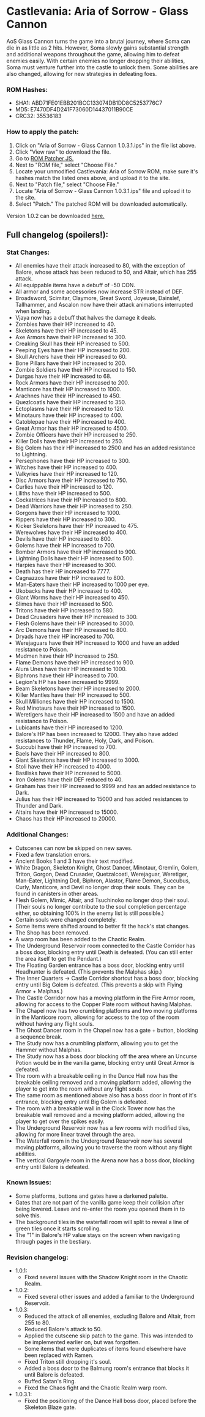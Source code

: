 # Castlevania: Aria of Sorrow - Glass Cannon

AoS Glass Cannon turns the game into a brutal journey, where Soma can die in as little as 2 hits. However, Soma slowly gains substantial strength and additional weapons throughout the game, allowing him to defeat enemies easily. With certain enemies no longer dropping their abilities, Soma must venture further into the castle to unlock them. Some abilities are also changed, allowing for new strategies in defeating foes.

### ROM Hashes:
- SHA1: ABD71FE01EBB201BCC133074DB1DD8C5253776C7
- MD5: E7470DF4D241F73060D14437011B90CE
- CRC32: 35536183

### How to apply the patch: 
1) Click on "Aria of Sorrow - Glass Cannon 1.0.3.1.ips" in the file list above.
2) Click "View raw" to download the file.
3) Go to [ROM Patcher JS.](https://romhacking.net/patch)
4) Next to "ROM file," select "Choose File."
5) Locate your unmodified Castlevania: Aria of Sorrow ROM, make sure it's hashes match the listed ones above, and upload it to the site.
6) Next to "Patch file," select "Choose File."
7) Locate "Aria of Sorrow - Glass Cannon 1.0.3.1.ips" file and upload it to the site.
8) Select "Patch." The patched ROM will be downloaded automatically.

Version 1.0.2 can be downloaded [here.](https://www.romhacking.net/hacks/8209/)

## Full changelog (spoilers!):

### Stat Changes:  
* All enemies have their attack increased to 80, with the exception of Balore, whose attack has been reduced to 50, and Altair, which has 255 attack.  
* All equippable items have a debuff of -50 CON.  
* All armor and some accessories now increase STR instead of DEF.  
* Broadsword, Scimitar, Claymore, Great Sword, Joyeuse, Dainslef, Tallhammer, and Ascalon now have their attack animations interrupted when landing.  
* Vjaya now has a debuff that halves the damage it deals.  
* Zombies have their HP increased to 40.  
* Skeletons have their HP increased to 45.  
* Axe Armors have their HP increased to 300.  
* Creaking Skull has their HP increased to 500.  
* Peeping Eyes have their HP increased to 200.  
* Skull Archers have their HP increased to 60.  
* Bone Pillars have their HP increased to 200.  
* Zombie Soldiers have their HP increased to 150.  
* Durgas have their HP increased to 68.  
* Rock Armors have their HP increased to 200.  
* Manticore has their HP increased to 1000.  
* Arachnes have their HP increased to 450.  
* Quezlcoatls have their HP increased to 350.  
* Ectoplasms have their HP increased to 120.  
* Minotaurs have their HP increased to 400.  
* Catoblepae have their HP increased to 400.  
* Great Armor has their HP increased to 4500.  
* Zombie Officers have their HP increased to 250.  
* Killer Dolls have their HP increased to 250.  
* Big Golem has their HP increased to 2500 and has an added resistance to Lightning.  
* Persephones have their HP increased to 300.  
* Witches have their HP increased to 400.  
* Valkyries have their HP increased to 120.  
* Disc Armors have their HP increased to 750.  
* Curlies have their HP increased to 120.  
* Liliths have their HP increased to 500.  
* Cockatrices have their HP increased to 800.  
* Dead Warriors have their HP increased to 250.  
* Gorgons have their HP increased to 1000.  
* Rippers have their HP increased to 300.  
* Kicker Skeletons have their HP increased to 475.  
* Werewolves have their HP increased to 400.  
* Devils have their HP increased to 800.  
* Golems have their HP increased to 700.  
* Bomber Armors have their HP increased to 900.  
* Lightning Dolls have their HP increased to 500.  
* Harpies have their HP increased to 300.  
* Death has their HP increased to 7777.  
* Cagnazzos have their HP increased to 800.  
* Man-Eaters have their HP increased to 1000 per eye.  
* Ukobacks have their HP increased to 400.  
* Giant Worms have their HP increased to 450.  
* Slimes have their HP increased to 500.  
* Tritons have their HP increased to 580.  
* Dead Crusaders have their HP increased to 300.  
* Flesh Golems have their HP increased to 3000.  
* Arc Demons have their HP increased to 800.  
* Dryads have their HP increased to 700.  
* Werejaguars have their HP increased to 1000 and have an added resistance to Poison.  
* Mudmen have their HP increased to 250.  
* Flame Demons have their HP increased to 900.  
* Alura Unes have their HP increased to 1000.  
* Biphrons have their HP increased to 700.  
* Legion's HP has been increased to 9999.  
* Beam Skeletons have their HP increased to 2000.  
* Killer Mantles have their HP increased to 500.  
* Skull Milliones have their HP increased to 1500.  
* Red Minotaurs have their HP increased to 1500.  
* Weretigers have their HP increased to 1500 and have an added resistance to Poison.  
* Lubicants have their HP increased to 1200.  
* Balore's HP has been increased to 12000. They also have added resistances to Thunder, Flame, Holy, Dark, and Poison.  
* Succubi have their HP increased to 700.  
* Baels have their HP increased to 800.  
* Giant Skeletons have their HP increased to 3000.  
* Stoli have their HP increased to 4000.  
* Basilisks have their HP increased to 5000.  
* Iron Golems have their DEF reduced to 40.  
* Graham has their HP increased to 9999 and has an added resistance to Dark.  
* Julius has their HP increased to 15000 and has added resistances to Thunder and Dark.  
* Altairs have their HP increased to 15000.  
* Chaos has their HP increased to 20000.  
  
### Additional Changes:
* Cutscenes can now be skipped on new saves.  
* Fixed a few translation errors.  
* Ancient Books 1 and 3 have their text modified.  
* White Dragon, Skeleton Knight, Ghost Dancer, Minotaur, Gremlin, Golem, Triton, Gorgon, Dead Crusader, Quetzalcoatl, Werejaguar, Weretiger, Man-Eater, Lightning Doll, Biphron, Alastor, Flame Demon, Succubus, Curly, Manticore, and Devil no longer drop their souls. They can be found in canisters in other areas.  
* Flesh Golem, Mimic, Altair, and Tsuchinoko no longer drop their soul. (Their souls no longer contribute to the soul completion percentage either, so obtaining 100% in the enemy list is still possible.)  
* Certain souls were changed completely.  
* Some items were shifted around to better fit the hack's stat changes.  
* The Shop has been removed.  
* A warp room has been added to the Chaotic Realm.  
* The Underground Reservoir room connected to the Castle Corridor has a boss door, blocking entry until Death is defeated. (You can still enter the area itself to get the Pendant.)  
* The Floating Garden entrance has a boss door, blocking entry until Headhunter is defeated. (This prevents the Malphas skip.)  
* The Inner Quarters -> Castle Corridor shortcut has a boss door, blocking entry until Big Golem is defeated. (This prevents a skip with Flying Armor + Malphas.)  
* The Castle Corridor now has a moving platform in the Fire Armor room, allowing for access to the Copper Plate room without having Malphas.  
* The Chapel now has two crumbling platforms and two moving platforms in the Manticore room, allowing for access to the top of the room without having any flight souls.
* The Ghost Dancer room in the Chapel now has a gate + button, blocking a sequence break.  
* The Study now has a crumbling platform, allowing you to get the Hammer without Malphas.  
* The Study now has a boss door blocking off the area where an Uncurse Potion would be in the vanilla game, blocking entry until Great Armor is defeated.  
* The room with a breakable ceiling in the Dance Hall now has the breakable ceiling removed and a moving platform added, allowing the player to get into the room without any flight souls.  
* The same room as mentioned above also has a boss door in front of it's entrance, blocking entry until Big Golem is defeated.  
* The room with a breakable wall in the Clock Tower now has the breakable wall removed and a moving platform added, allowing the player to get over the spikes easily.  
* The Underground Reservoir now has a few rooms with modified tiles, allowing for more linear travel through the area.  
* The Waterfall room in the Underground Reservoir now has several moving platforms, allowing you to traverse the room without any flight abilities.  
* The vertical Gargoyle room in the Arena now has a boss door, blocking entry until Balore is defeated.  

### Known Issues:
* Some platforms, buttons and gates have a darkened palette.  
* Gates that are not part of the vanilla game keep their collision after being lowered. Leave and re-enter the room you opened them in to solve this.  
* The background tiles in the waterfall room will split to reveal a line of green tiles once it starts scrolling.  
* The "1" in Balore's HP value stays on the screen when navigating through pages in the bestiary.  

### Revision changelog:
- 1.0.1:
    * Fixed several issues with the Shadow Knight room in the Chaotic Realm. 
- 1.0.2:
    * Fixed several other issues and added a familiar to the Underground Reservoir.
- 1.0.3:
    * Reduced the attack of all enemies, excluding Balore and Altair, from 255 to 80.  
    * Reduced Balore's attack to 50.  
    * Applied the cutscene skip patch to the game. This was intended to be implemented earlier on, but was forgotten.  
    * Some items that were duplicates of items found elsewhere have been replaced with Ramen.  
    * Fixed Triton still dropping it's soul.  
    * Added a boss door to the Balmung room's entrance that blocks it until Balore is defeated.  
    * Buffed Satan's Ring.  
    * Fixed the Chaos fight and the Chaotic Realm warp room.  
- 1.0.3.1:
    * Fixed the positioning of the Dance Hall boss door, placed before the Skeleton Blaze gate.  
